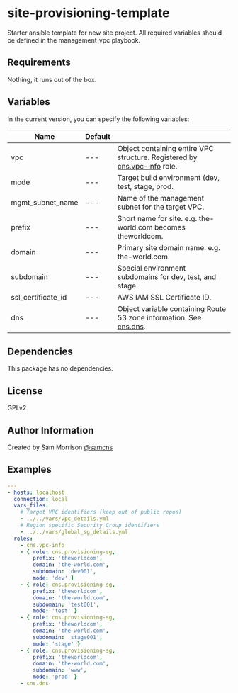 site-provisioning-template
========

Starter ansible template for new site project. All required variables should be defined in the management_vpc
playbook.

Requirements
------------

Nothing, it runs out of the box.

Variables
--------------

In the current version, you can specify the following variables:

| Name                  | Default |                                                                               |
|-----------------------|---------|-------------------------------------------------------------------------------|
| vpc                   |   ---   | Object containing entire VPC structure. Registered by [cns.vpc-info] role.    |
| mode                  |   ---   | Target build environment (dev, test, stage, prod.                             |
| mgmt_subnet_name      |   ---   | Name of the management subnet for the target VPC.                             |
| prefix                |   ---   | Short name for site. e.g. the-world.com becomes theworldcom.                  |
| domain                |   ---   | Primary site domain name. e.g. the-world.com.                                 |
| subdomain             |   ---   | Special environment subdomains for dev, test, and stage.                      |
| ssl_certificate_id    |   ---   | AWS IAM SSL Certificate ID.                                                   |
| dns                   |   ---   | Object variable containing Route 53 zone information. See [cns.dns].          |

Dependencies
------------

This package has no dependencies.

License
-------

GPLv2

Author Information
------------------

Created by Sam Morrison [@samcns](https://www.twitter.com/samcns)

Examples
--------

```yaml
---
- hosts: localhost
  connection: local
  vars_files:
    # Target VPC identifiers (keep out of public repos)
    - ../../vars/vpc_details.yml
    # Region specific Security Group identifiers
    - ../../vars/global_sg_details.yml
  roles:
    - cns.vpc-info
    - { role: cns.provisioning-sg,
        prefix: 'theworldcom',
        domain: 'the-world.com',
        subdomain: 'dev001',
        mode: 'dev' }
    - { role: cns.provisioning-sg,
        prefix: 'theworldcom',
        domain: 'the-world.com',
        subdomain: 'test001',
        mode: 'test' }
    - { role: cns.provisioning-sg,
        prefix: 'theworldcom',
        domain: 'the-world.com',
        subdomain: 'stage001',
        mode: 'stage' }
    - { role: cns.provisioning-sg,
        prefix: 'theworldcom',
        domain: 'the-world.com',
        subdomain: 'www',
        mode: 'prod' }
    - cns.dns
```

[cns.vpc-info]: https://github.com/cnstechnicalgroup/role-vpc-info
[cns.dns]: https://github.com/cnstechnicalgroup/role-dns
